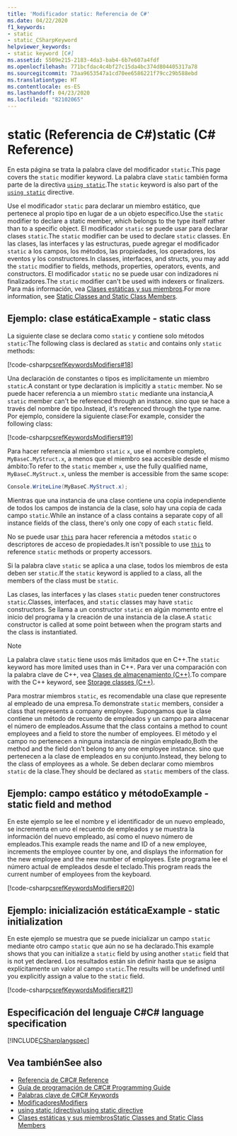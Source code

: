 ```yaml
---
title: 'Modificador static: Referencia de C#'
ms.date: 04/22/2020
f1_keywords:
- static
- static_CSharpKeyword
helpviewer_keywords:
- static keyword [C#]
ms.assetid: 5509e215-2183-4da3-bab4-6b7e607a4fdf
ms.openlocfilehash: 771bcfdac4c4bf27c15da4bc374d804405317a78
ms.sourcegitcommit: 73aa9653547a1cd70ee6586221f79cc29b588ebd
ms.translationtype: HT
ms.contentlocale: es-ES
ms.lasthandoff: 04/23/2020
ms.locfileid: "82102065"
---
```

# <a name="static-c-reference"></a><span data-ttu-id="261fb-102">static (Referencia de C#)</span><span class="sxs-lookup"><span data-stu-id="261fb-102">static (C# Reference)</span></span>

<span data-ttu-id="261fb-103">En esta página se trata la palabra clave del modificador `static`.</span><span class="sxs-lookup"><span data-stu-id="261fb-103">This page covers the `static` modifier keyword.</span></span> <span data-ttu-id="261fb-104">La palabra clave `static` también forma parte de la directiva [`using static`](using-static.md).</span><span class="sxs-lookup"><span data-stu-id="261fb-104">The `static` keyword is also part of the [`using static`](using-static.md) directive.</span></span>

<span data-ttu-id="261fb-105">Use el modificador `static` para declarar un miembro estático, que pertenece al propio tipo en lugar de a un objeto específico.</span><span class="sxs-lookup"><span data-stu-id="261fb-105">Use the `static` modifier to declare a static member, which belongs to the type itself rather than to a specific object.</span></span> <span data-ttu-id="261fb-106">El modificador `static` se puede usar para declarar clases `static`.</span><span class="sxs-lookup"><span data-stu-id="261fb-106">The `static` modifier can be used to declare `static` classes.</span></span> <span data-ttu-id="261fb-107">En las clases, las interfaces y las estructuras, puede agregar el modificador `static` a los campos, los métodos, las propiedades, los operadores, los eventos y los constructores.</span><span class="sxs-lookup"><span data-stu-id="261fb-107">In classes, interfaces, and structs, you may add the `static` modifier to fields, methods, properties, operators, events, and constructors.</span></span> <span data-ttu-id="261fb-108">El modificador `static` no se puede usar con indizadores ni finalizadores.</span><span class="sxs-lookup"><span data-stu-id="261fb-108">The `static` modifier can't be used with indexers or finalizers.</span></span> <span data-ttu-id="261fb-109">Para más información, vea [Clases estáticas y sus miembros](../../programming-guide/classes-and-structs/static-classes-and-static-class-members.md).</span><span class="sxs-lookup"><span data-stu-id="261fb-109">For more information, see [Static Classes and Static Class Members](../../programming-guide/classes-and-structs/static-classes-and-static-class-members.md).</span></span>

## <a name="example---static-class"></a><span data-ttu-id="261fb-110">Ejemplo: clase estática</span><span class="sxs-lookup"><span data-stu-id="261fb-110">Example - static class</span></span>

<span data-ttu-id="261fb-111">La siguiente clase se declara como `static` y contiene solo métodos `static`:</span><span class="sxs-lookup"><span data-stu-id="261fb-111">The following class is declared as `static` and contains only `static` methods:</span></span>

[!code-csharp[csrefKeywordsModifiers#18](~/samples/snippets/csharp/VS_Snippets_VBCSharp/csrefKeywordsModifiers/CS/csrefKeywordsModifiers.cs#18)]

<span data-ttu-id="261fb-112">Una declaración de constantes o tipos es implícitamente un miembro `static`.</span><span class="sxs-lookup"><span data-stu-id="261fb-112">A constant or type declaration is implicitly a `static` member.</span></span> <span data-ttu-id="261fb-113">No se puede hacer referencia a un miembro `static` mediante una instancia,</span><span class="sxs-lookup"><span data-stu-id="261fb-113">A `static` member can't be referenced through an instance.</span></span> <span data-ttu-id="261fb-114">sino que se hace a través del nombre de tipo.</span><span class="sxs-lookup"><span data-stu-id="261fb-114">Instead, it's referenced through the type name.</span></span> <span data-ttu-id="261fb-115">Por ejemplo, considere la siguiente clase:</span><span class="sxs-lookup"><span data-stu-id="261fb-115">For example, consider the following class:</span></span>

[!code-csharp[csrefKeywordsModifiers#19](~/samples/snippets/csharp/VS_Snippets_VBCSharp/csrefKeywordsModifiers/CS/csrefKeywordsModifiers.cs#19)]

<span data-ttu-id="261fb-116">Para hacer referencia al miembro `static` `x`, use el nombre completo, `MyBaseC.MyStruct.x`, a menos que el miembro sea accesible desde el mismo ámbito:</span><span class="sxs-lookup"><span data-stu-id="261fb-116">To refer to the `static` member `x`, use the fully qualified name, `MyBaseC.MyStruct.x`, unless the member is accessible from the same scope:</span></span>

```csharp
Console.WriteLine(MyBaseC.MyStruct.x);
```

<span data-ttu-id="261fb-117">Mientras que una instancia de una clase contiene una copia independiente de todos los campos de instancia de la clase, solo hay una copia de cada campo `static`.</span><span class="sxs-lookup"><span data-stu-id="261fb-117">While an instance of a class contains a separate copy of all instance fields of the class, there's only one copy of each `static` field.</span></span>

<span data-ttu-id="261fb-118">No se puede usar [`this`](this.md) para hacer referencia a métodos `static` o descriptores de acceso de propiedades.</span><span class="sxs-lookup"><span data-stu-id="261fb-118">It isn't possible to use [`this`](this.md) to reference `static` methods or property accessors.</span></span>

<span data-ttu-id="261fb-119">Si la palabra clave `static` se aplica a una clase, todos los miembros de esta deben ser `static`.</span><span class="sxs-lookup"><span data-stu-id="261fb-119">If the `static` keyword is applied to a class, all the members of the class must be `static`.</span></span>

<span data-ttu-id="261fb-120">Las clases, las interfaces y las clases `static` pueden tener constructores `static`.</span><span class="sxs-lookup"><span data-stu-id="261fb-120">Classes, interfaces, and `static` classes may have `static` constructors.</span></span> <span data-ttu-id="261fb-121">Se llama a un constructor `static` en algún momento entre el inicio del programa y la creación de una instancia de la clase.</span><span class="sxs-lookup"><span data-stu-id="261fb-121">A `static` constructor is called at some point between when the program starts and the class is instantiated.</span></span>

> [!NOTE]
> <span data-ttu-id="261fb-122">La palabra clave `static` tiene usos más limitados que en C++.</span><span class="sxs-lookup"><span data-stu-id="261fb-122">The `static` keyword has more limited uses than in C++.</span></span> <span data-ttu-id="261fb-123">Para ver una comparación con la palabra clave de C++, vea [Clases de almacenamiento (C++)](/cpp/cpp/storage-classes-cpp#static).</span><span class="sxs-lookup"><span data-stu-id="261fb-123">To compare with the C++ keyword, see [Storage classes (C++)](/cpp/cpp/storage-classes-cpp#static).</span></span>

<span data-ttu-id="261fb-124">Para mostrar miembros `static`, es recomendable una clase que represente al empleado de una empresa.</span><span class="sxs-lookup"><span data-stu-id="261fb-124">To demonstrate `static` members, consider a class that represents a company employee.</span></span> <span data-ttu-id="261fb-125">Supongamos que la clase contiene un método de recuento de empleados y un campo para almacenar el número de empleados.</span><span class="sxs-lookup"><span data-stu-id="261fb-125">Assume that the class contains a method to count employees and a field to store the number of employees.</span></span> <span data-ttu-id="261fb-126">El método y el campo no pertenecen a ninguna instancia de ningún empleado,</span><span class="sxs-lookup"><span data-stu-id="261fb-126">Both the method and the field don't belong to any one employee instance.</span></span> <span data-ttu-id="261fb-127">sino que pertenecen a la clase de empleados en su conjunto.</span><span class="sxs-lookup"><span data-stu-id="261fb-127">Instead, they belong to the class of employees as a whole.</span></span> <span data-ttu-id="261fb-128">Se deben declarar como miembros `static` de la clase.</span><span class="sxs-lookup"><span data-stu-id="261fb-128">They should be declared as `static` members of the class.</span></span>

## <a name="example---static-field-and-method"></a><span data-ttu-id="261fb-129">Ejemplo: campo estático y método</span><span class="sxs-lookup"><span data-stu-id="261fb-129">Example - static field and method</span></span>

<span data-ttu-id="261fb-130">En este ejemplo se lee el nombre y el identificador de un nuevo empleado, se incrementa en uno el recuento de empleados y se muestra la información del nuevo empleado, así como el nuevo número de empleados.</span><span class="sxs-lookup"><span data-stu-id="261fb-130">This example reads the name and ID of a new employee, increments the employee counter by one, and displays the information for the new employee and the new number of employees.</span></span> <span data-ttu-id="261fb-131">Este programa lee el número actual de empleados desde el teclado.</span><span class="sxs-lookup"><span data-stu-id="261fb-131">This program reads the current number of employees from the keyboard.</span></span>

[!code-csharp[csrefKeywordsModifiers#20](~/samples/snippets/csharp/VS_Snippets_VBCSharp/csrefKeywordsModifiers/CS/csrefKeywordsModifiers.cs#20)]  

## <a name="example---static-initialization"></a><span data-ttu-id="261fb-132">Ejemplo: inicialización estática</span><span class="sxs-lookup"><span data-stu-id="261fb-132">Example - static initialization</span></span>

<span data-ttu-id="261fb-133">En este ejemplo se muestra que se puede inicializar un campo `static` mediante otro campo `static` que aún no se ha declarado.</span><span class="sxs-lookup"><span data-stu-id="261fb-133">This example shows that you can initialize a `static` field by using another `static` field that is not yet declared.</span></span> <span data-ttu-id="261fb-134">Los resultados están sin definir hasta que se asigna explícitamente un valor al campo `static`.</span><span class="sxs-lookup"><span data-stu-id="261fb-134">The results will be undefined until you explicitly assign a value to the `static` field.</span></span>

[!code-csharp[csrefKeywordsModifiers#21](~/samples/snippets/csharp/VS_Snippets_VBCSharp/csrefKeywordsModifiers/CS/csrefKeywordsModifiers.cs#21)]  

## <a name="c-language-specification"></a><span data-ttu-id="261fb-135">Especificación del lenguaje C#</span><span class="sxs-lookup"><span data-stu-id="261fb-135">C# language specification</span></span>

[!INCLUDE[CSharplangspec](~/includes/csharplangspec-md.md)]

## <a name="see-also"></a><span data-ttu-id="261fb-136">Vea también</span><span class="sxs-lookup"><span data-stu-id="261fb-136">See also</span></span>

- [<span data-ttu-id="261fb-137">Referencia de C#</span><span class="sxs-lookup"><span data-stu-id="261fb-137">C# Reference</span></span>](../index.md)
- [<span data-ttu-id="261fb-138">Guía de programación de C#</span><span class="sxs-lookup"><span data-stu-id="261fb-138">C# Programming Guide</span></span>](../../programming-guide/index.md)
- [<span data-ttu-id="261fb-139">Palabras clave de C#</span><span class="sxs-lookup"><span data-stu-id="261fb-139">C# Keywords</span></span>](index.md)
- [<span data-ttu-id="261fb-140">Modificadores</span><span class="sxs-lookup"><span data-stu-id="261fb-140">Modifiers</span></span>](index.md)
- [<span data-ttu-id="261fb-141">using static (directiva)</span><span class="sxs-lookup"><span data-stu-id="261fb-141">using static directive</span></span>](using-static.md)
- [<span data-ttu-id="261fb-142">Clases estáticas y sus miembros</span><span class="sxs-lookup"><span data-stu-id="261fb-142">Static Classes and Static Class Members</span></span>](../../programming-guide/classes-and-structs/static-classes-and-static-class-members.md)
